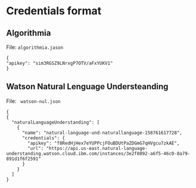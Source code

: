 # Credentials format

## Algorithmia

File: `algorithmia.jason`
```
{ 
"apikey": "sim3RGSZ9LNrxgP7OTV/aFxYUKV1"
}
```
## Watson Natural Lenguage Understeanding 

File: ` watson-nul.json`
```
{
{
  "naturalLanguageUnderstanding": [
    {
      "name": "natural-language-und-naturallanguage-158761617728",
      "credentials": {
        "apikey": "f8RedHjHex7eYUPPcjFOuBDUtPaZDGmG7qHVgcu7zkAE",
        "url": "https://api.us-east.natural-language-understanding.watson.cloud.ibm.com/instances/3e2f0892-a6f5-46c0-8a79-891d1f6f2591"
      }
    }
  ]
}
```
